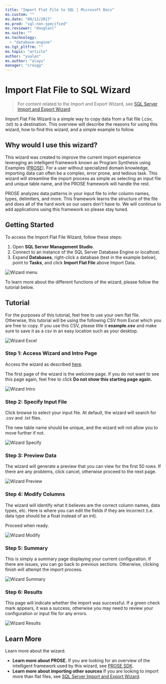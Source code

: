 ```yaml
---
title: "Import Flat File to SQL | Microsoft Docs"
ms.custom: ""
ms.date: "09/12/2017"
ms.prod: "sql-non-specified"
ms.reviewer: "douglasl"
ms.suite: ""
ms.technology: 
  - "database-engine"
ms.tgt_pltfrm: ""
ms.topic: "article"
author: "yualan"
ms.author: "alayu"
manager: "craigg"
---
```

# Import Flat File to SQL Wizard
> For content related to the Import and Export Wizard, see [SQL Server Import and Export Wizard](https://docs.microsoft.com/en-us/sql/integration-services/import-export-data/import-and-export-data-with-the-sql-server-import-and-export-wizard).

Import Flat File Wizard is a simple way to copy data from a flat file (.csv, .txt) to a destination. This overview will describe the reasons for using this wizard, how to find this wizard, and a simple example to follow.

## Why would I use this wizard?
This wizard was created to improve the current import experience leveraging an intelligent framework known as Program Synthesis using Examples ([PROSE](https://microsoft.github.io/prose/)). For a user without specialized domain knowledge, importing data can often be a complex, error prone, and tedious task. This wizard will streamline the import process as simple as selecting an input file and unique table name, and the PROSE framework will handle the rest.

PROSE analyzes data patterns in your input file to infer column names, types, delimiters, and more. This framework learns the structure of the file and does all of the hard work so our users don't have to. We will continue to add applications using this framework so please stay tuned.
 
## <a id="started"></a>Getting Started
To access the Import Flat File Wizard, follow these steps:

1. Open **SQL Server Management Studio**.
2. Connect to an instance of the SQL Server Database Engine or localhost.
3. Expand **Databases**, right-click a database (test in the example below), point to **Tasks**, and click **Import Flat File** above Import Data.

![Wizard menu](media/import-flat-file-wizard/importffmenu.png)

To learn more about the different functions of the wizard, please follow the tutorial below.

## Tutorial
For the purposes of this tutorial, feel free to use your own flat file. Otherwise, this tutorial will be using the following CSV from Excel which you are free to copy. If you use this CSV, please title it **example.csv** and make sure to save it as a csv in an easy location such as your desktop.

![Wizard Excel](media/import-flat-file-wizard/importffexample.png)

### Step 1: Access Wizard and Intro Page
Access the wizard as described [here](#started).

The first page of the wizard is the welcome page. If you do not want to see this page again, feel free to click **Do not show this starting page again.**

![Wizard Intro](media/import-flat-file-wizard/importffintro.png)

### Step 2: Specify Input File
Click browse to select your input file. At default, the wizard will search for .csv and .txt files. 

The new table name should be unique, and the wizard will not allow you to move further if not.

![Wizard Specify](media/import-flat-file-wizard/importffspecify.png)

### Step 3: Preview Data
The wizard will generate a preview that you can view for the first 50 rows. If there are any problems, click cancel, otherwise proceed to the next page.

![Wizard Preview](media/import-flat-file-wizard/importffpreview.png)

### Step 4: Modify Columns
The wizard will identify what it believes are the correct column names, data types, etc. Here is where you can edit the fields if they are incorrect (i.e. data type should be a float instead of an int).

Proceed when ready.

![Wizard Modify](media/import-flat-file-wizard/importffmodify.png)

### Step 5: Summary
This is simply a summary page displaying your current configuration. If there are issues, you can go back to previous sections. Otherwise, clicking finish will attempt the import process.

![Wizard Summary](media/import-flat-file-wizard/importffsummary.png)

### Step 6: Results
This page will indicate whether the import was successful. If a green check mark appears, it was a success, otherwise you may need to review your configuration or input file for any errors.

![Wizard Results](media/import-flat-file-wizard/importffresults.png)

## Learn More

Learn more about the wizard.

- **Learn more about PROSE.** If you are looking for an overview of the intelligent framework used by this wizard, see [PROSE SDK](https://microsoft.github.io/prose/).
- **Learn more about importing other sources** If you are looking to import more than flat files, see [SQL Server Import and Export Wizard](https://docs.microsoft.com/en-us/sql/integration-services/import-export-data/import-and-export-data-with-the-sql-server-import-and-export-wizard). 

